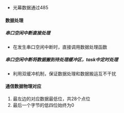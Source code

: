 -  光幕数据通过485
#### 数据处理
##### 串口空闲中断直接处理
- 在发生串口空闲中断时，直接调用数据处理函数
##### 串口空闲中断将数据搬到待处理缓冲区，task中定时处理
- 利用双缓冲机制，保证数据处理和数据搬运互不干扰

#### 通信数据物理对应
1. 最左边的对应数据最低位，共28个点位
2. 最后一个字节的低四位始终为0
